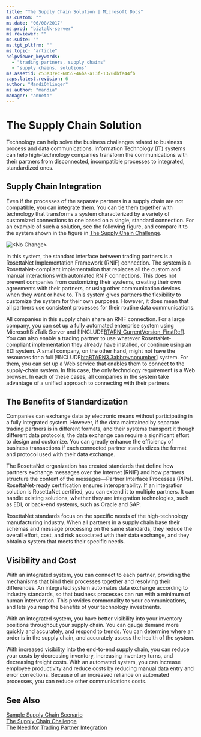 ```yaml
---
title: "The Supply Chain Solution | Microsoft Docs"
ms.custom: ""
ms.date: "06/08/2017"
ms.prod: "biztalk-server"
ms.reviewer: ""
ms.suite: ""
ms.tgt_pltfrm: ""
ms.topic: "article"
helpviewer_keywords: 
  - "trading partners, supply chains"
  - "supply chains, solutions"
ms.assetid: c53e37ec-6055-46ba-a13f-1370dbfe44fb
caps.latest.revision: 6
author: "MandiOhlinger"
ms.author: "mandia"
manager: "anneta"
---
```

# The Supply Chain Solution
Technology can help solve the business challenges related to business process and data communications. Information Technology (IT) systems can help high-technology companies transform the communications with their partners from disconnected, incompatible processes to integrated, standardized ones.  
  
## Supply Chain Integration  
 Even if the processes of the separate partners in a supply chain are not compatible, you can integrate them. You can tie them together with technology that transforms a system characterized by a variety of customized connections to one based on a single, standard connection. For an example of such a solution, see the following figure, and compare it to the system shown in the figure in [The Supply Chain Challenge](../../adapters-and-accelerators/accelerator-rosettanet/the-supply-chain-challenge.md).  
  
 ![&#60;No Change&#62;](../../adapters-and-accelerators/accelerator-rosettanet/media/rn3-integrated-supply-chain-scenario.gif "RN3_Integrated_Supply_Chain_Scenario")  
  
 In this system, the standard interface between trading partners is a RosettaNet Implementation Framework (RNIF) connection. The system is a RosettaNet-compliant implementation that replaces all the custom and manual interactions with automated RNIF connections. This does not prevent companies from customizing their systems, creating their own agreements with their partners, or using other communication devices when they want or have to. This system gives partners the flexibility to customize the system for their own purposes. However, it does mean that all partners use consistent processes for their routine data communications.  
  
 All companies in this supply chain share an RNIF connection. For a large company, you can set up a fully automated enterprise system using MicrosoftBizTalk Server and [!INCLUDE[BTARN_CurrentVersion_FirstRef](../../includes/btarn-currentversion-firstref-md.md)]. You can also enable a trading partner to use whatever RosettaNet-compliant implementation they already have installed, or continue using an EDI system. A small company, on the other hand, might not have the resources for a full [!INCLUDE[btaBTARN3.3abbrevnonumber](../../includes/btabtarn3-3abbrevnonumber-md.md)] system. For them, you can set up a Web service that enables them to connect to the supply-chain system. In this case, the only technology requirement is a Web browser. In each of these cases, all companies in the system take advantage of a unified approach to connecting with their partners.  
  
## The Benefits of Standardization  
 Companies can exchange data by electronic means without participating in a fully integrated system. However, if the data maintained by separate trading partners is in different formats, and their systems transport it though different data protocols, the data exchange can require a significant effort to design and customize. You can greatly enhance the efficiency of business transactions if each connected partner standardizes the format and protocol used with their data exchange.  
  
 The RosettaNet organization has created standards that define how partners exchange messages over the Internet (RNIF) and how partners structure the content of the messages—Partner Interface Processes (PIPs). RosettaNet-ready certification ensures interoperability. If an integration solution is RosettaNet certified, you can extend it to multiple partners. It can handle existing solutions, whether they are integration technologies, such as EDI, or back-end systems, such as Oracle and SAP.  
  
 RosettaNet standards focus on the specific needs of the high-technology manufacturing industry. When all partners in a supply chain base their schemas and message processing on the same standards, they reduce the overall effort, cost, and risk associated with their data exchange, and they obtain a system that meets their specific needs.  
  
## Visibility and Cost  
 With an integrated system, you can connect to each partner, providing the mechanisms that bind their processes together and resolving their differences. An integrated system automates data exchange according to industry standards, so that business processes can run with a minimum of human intervention. This provides commonality to your communications, and lets you reap the benefits of your technology investments.  
  
 With an integrated system, you have better visibility into your inventory positions throughout your supply chain. You can gauge demand more quickly and accurately, and respond to trends. You can determine where an order is in the supply chain, and accurately assess the health of the system.  
  
 With increased visibility into the end-to-end supply chain, you can reduce your costs by decreasing inventory, increasing inventory turns, and decreasing freight costs. With an automated system, you can increase employee productivity and reduce costs by reducing manual data entry and error corrections. Because of an increased reliance on automated processes, you can reduce other communications costs.  
  
## See Also  
 [Sample Supply Chain Scenario](../../adapters-and-accelerators/accelerator-rosettanet/sample-supply-chain-scenario.md)   
 [The Supply Chain Challenge](../../adapters-and-accelerators/accelerator-rosettanet/the-supply-chain-challenge.md)   
 [The Need for Trading Partner Integration](../../adapters-and-accelerators/accelerator-rosettanet/the-need-for-trading-partner-integration.md)